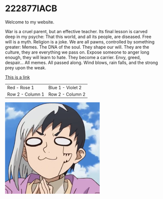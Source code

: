 <html>
<body>
<h1>222877IACB</h1>
<p>Welcome to my website.</p>
<p>War is a cruel parent, but an effective teacher. Its final lesson is carved deep in my psyche: That this world, and all its people, are diseased. Free will is a myth. Religion is a joke. We are all pawns, controlled by something greater: Memes. The DNA of the soul. They shape our will. They are the culture, they are everything we pass on. Expose someone to anger long enough, they will learn to hate. They become a carrier. Envy, greed, despair... All memes. All passed along. Wind blows, rain falls, and the strong prey upon the weak.</p>
<a href="https://taltech.ee/">This is a link</a>

<table>
<tr>
<td>Red - Rose 1</td>
<td>Blue 1 - Violet 2 </td>
</tr>
<tr>
<td>Row 2 - Column 1</td>
<td>Row 2 - Column 2</td>
</tr>
</table>
<img src="fda2908588247be0b0facbbf64ec7311.png">
</body>
</html>
